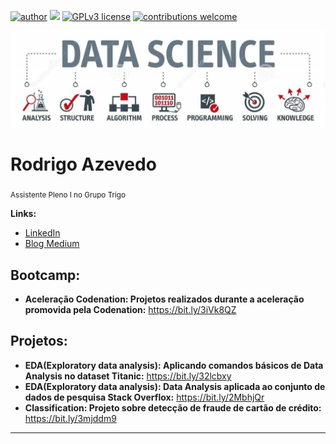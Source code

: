 [![author](https://img.shields.io/badge/author-razevedo1994-red.svg)](https://www.linkedin.com/in/azevedo94/) [![](https://img.shields.io/badge/python-3.7+-blue.svg)](https://www.python.org/downloads/release/python-365/) [![GPLv3 license](https://img.shields.io/badge/License-GPLv3-blue.svg)](http://perso.crans.org/besson/LICENSE.html) [![contributions welcome](https://img.shields.io/badge/contributions-welcome-brightgreen.svg?style=flat)](https://github.com/carlosfab/data_science/issues)

<p align="center">
  <img src="banner2.jpg" >
</p>

# Rodrigo Azevedo
<sub>Assistente Pleno I no Grupo Trigo</sub>


**Links:**
* [LinkedIn](https://www.linkedin.com/in/azevedo94/)
* [Blog Medium](https://bit.ly/33QJREb)

## Bootcamp:

* **Aceleração Codenation: Projetos realizados durante a aceleração promovida pela Codenation:** https://bit.ly/3iVk8QZ

## Projetos:

* **EDA(Exploratory data analysis): Aplicando comandos básicos de Data Analysis no dataset Titanic:** https://bit.ly/32lcbxy
* **EDA(Exploratory data analysis): Data Analysis aplicada ao conjunto de dados de pesquisa Stack Overflox:** https://bit.ly/2MbhjQr
* **Classification: Projeto sobre detecção de fraude de cartão de crédito:** https://bit.ly/3mjddm9



---




